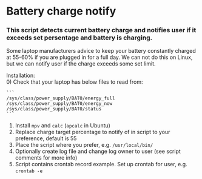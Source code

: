 # Battery charge notify

### This script detects current battery charge and notifies user if it exceeds set persentage and battery is charging.
Some laptop manufacturers advice to keep your battery constantly charged at 55-60% if you are plugged in for a full day. We can not do this on Linux, but we can notify user if the charge exceeds some set limit.  

Installation:  
0) Check that your laptop has below files to read from:

    ```
    /sys/class/power_supply/BAT0/energy_full
    /sys/class/power_supply/BAT0/energy_now
    /sys/class/power_supply/BAT0/status
    ```
1) Install `mpv` and `calc` (`apcalc` in Ubuntu)  
2) Replace charge target percentage to notify of in script to your preference, default is 55  
3) Place the script where you prefer, e.g. `/usr/local/bin/`  
4) Optionally create log file and change log owner to user (see script comments for more info)  
5) Script contains crontab record example. Set up crontab for user, e.g. `crontab -e`  
